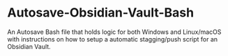 # Autosave-Obsidian-Vault-Bash
An Autosave Bash file that holds logic for both Windows and Linux/macOS with instructions on how to setup a automatic stagging/push script for an Obsidian Vault.
